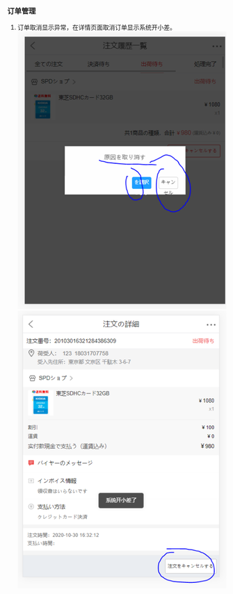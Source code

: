 ### 订单管理
1. 订单取消显示异常，在详情页面取消订单显示系统开小差。
![20201030174430](https://raw.githubusercontent.com/a1609jk/Typora-Picgo/master/imgs/20201030174430.png)
![20201030174552](https://raw.githubusercontent.com/a1609jk/Typora-Picgo/master/imgs/20201030174552.png)